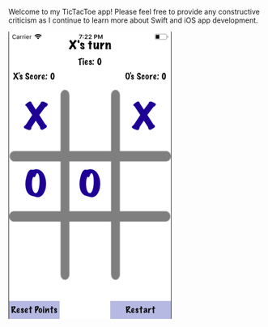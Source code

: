 Welcome to my TicTacToe app! Please feel free to provide any constructive criticism as I
continue to learn more about Swift and iOS app development.

![Gamescreen](screenshots/gameScreen.png?raw=true "Title")
